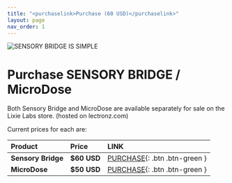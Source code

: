 ```yaml
---
title: "<purchaselink>Purchase (60 USD)</purchaselink>"
layout: page
nav_order: 1
---
```


![SENSORY BRIDGE IS SIMPLE](https://github.com/connornishijima/sensory_bridge_docs/blob/main/img/purchase.jpg?raw=true)

# Purchase SENSORY BRIDGE / MicroDose

Both Sensory Bridge and MicroDose are available separately for sale on the Lixie Labs store. (hosted on lectronz.com)

Current prices for each are:

| Product               | Price          |  LINK                                                                         |
|:----------------------|:---------------|:------------------------------------------------------------------------------|
| **Sensory Bridge**    |  **$60 USD**   | [PURCHASE](https://www.tindie.com/products/lixielabs/sensory-bridge-an-advanced-led-music-visualizer/){: .btn .btn-green }  |
| **MicroDose**         |  **$50 USD**   | [PURCHASE](https://www.tindie.com/products/lixielabs/microdose-128-rgb-leds-in-the-length-of-a-pencil/){: .btn .btn-green }       |
